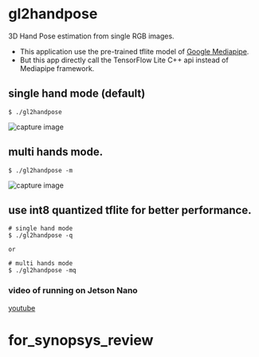 # gl2handpose
3D Hand Pose estimation from single RGB images.
- This application use the pre-trained tflite model of [Google Mediapipe](https://github.com/google/mediapipe/tree/master/mediapipe/models).
- But this app directly call the TensorFlow Lite C++ api instead of  Mediapipe framework.

## single hand mode (default)

```
$ ./gl2handpose
```

 ![capture image](gl2handpose_mov.gif "capture image")


## multi hands mode.

```
$ ./gl2handpose -m
```

 ![capture image](gl2handpose_m.jpg "capture image")


## use int8 quantized tflite for better performance.
```
# single hand mode
$ ./gl2handpose -q

or

# multi hands mode
$ ./gl2handpose -mq
```



### video of running on Jetson Nano
[youtube](https://www.youtube.com/watch?v=thwGxaIOHrs)
# for_synopsys_review
